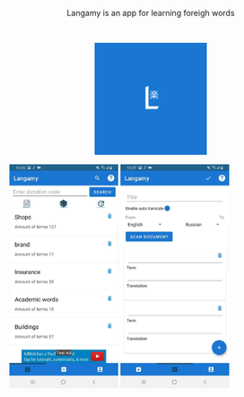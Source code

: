 <p align="center">
  Langamy is an app for learning foreigh words 
</p>
<br/>
<p align="center">
  <img src="/README/logo.png" width="200">
</p>
<div>
  <img src="/README/study_sets.jpg" height="400" style="margin-left=10px">
  <img src="/README/create.jpg" height="400">
</div>

